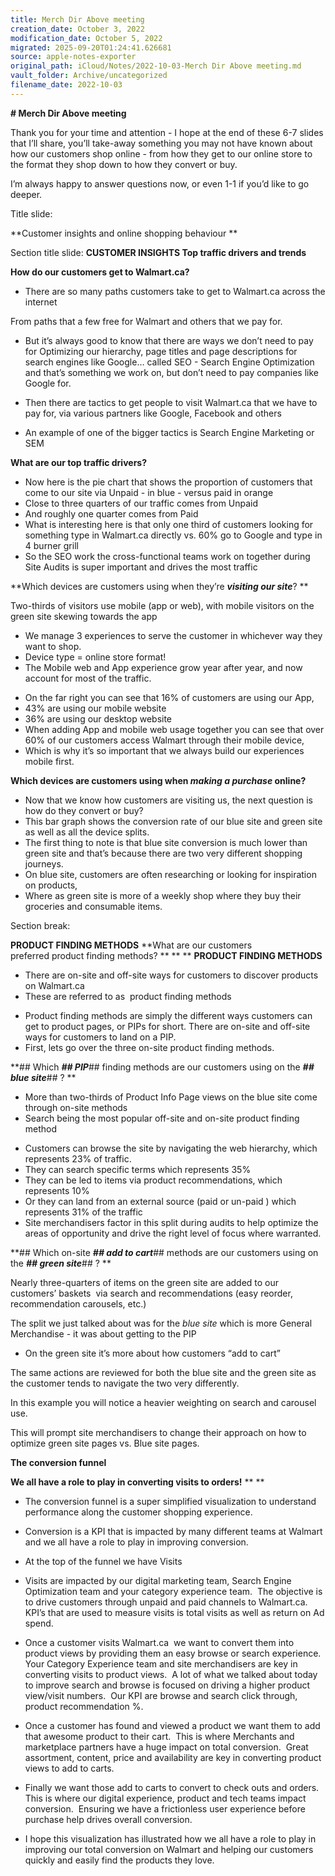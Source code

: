 ```yaml
---
title: Merch Dir Above meeting
creation_date: October 3, 2022
modification_date: October 5, 2022
migrated: 2025-09-20T01:24:41.626681
source: apple-notes-exporter
original_path: iCloud/Notes/2022-10-03-Merch Dir Above meeting.md
vault_folder: Archive/uncategorized
filename_date: 2022-10-03
---
```



**# Merch Dir Above meeting**

Thank you for your time and attention - I hope at the end of these 6-7 slides that I’ll share, you’ll take-away something you may not have known about how our customers shop online - from how they get to our online store to the format they shop down to how they convert or buy. 

I’m always happy to answer questions now, or even 1-1 if you’d like to go deeper.

Title slide:

**Customer insights and online shopping behaviour **

Section title slide:
**CUSTOMER INSIGHTS ​Top traffic drivers and trends**

**How do our customers get to Walmart.ca?**

- There are so many paths customers take to get to Walmart.ca across the internet 

From paths that a few free for Walmart and others that we pay for.

- But it’s always good to know that there are ways we don’t need to pay for Optimizing our hierarchy, page titles and page descriptions for search engines like Google… called SEO - Search Engine Optimization and that’s something we work on, but don’t need to pay companies like Google for.

- Then there are tactics to get people to visit Walmart.ca that we have to pay for, via various partners like Google, Facebook and others
- An example of one of the bigger tactics is Search Engine Marketing or SEM

**What are our top traffic drivers?**

- Now here is the pie chart that shows the proportion of customers that come to our site via Unpaid - in blue - versus paid in orange
- Close to three quarters of our traffic comes from Unpaid 
- And roughly one quarter comes from Paid
- What is interesting here is that only one third of customers looking for something type in Walmart.ca directly vs. 60% go to Google and type in 4 burner grill
- So the SEO work the cross-functional teams work on together during Site Audits is super important and drives the most traffic

**Which devices are customers using when they’re ****_visiting our site_****? **

Two-thirds of visitors use mobile (app or web), with mobile visitors on the green site skewing towards the app

* We manage 3 experiences to serve the customer in whichever way they want to shop. 
* Device type = online store format! 
* The Mobile web and App experience grow year after year, and now account for most of the traffic. 

- On the far right you can see that 16% of customers are using our App, 
- 43% are using our mobile website
- 36% are using our desktop website
- When adding App and mobile web usage together you can see that over 60% of our customers access Walmart through their mobile device, 
- Which is why it’s so important that we always build our experiences mobile first. 

**Which devices are customers using when ****_making a purchase_**** online?**

- Now that we know how customers are visiting us, the next question is how do they convert or buy? 
- This bar graph shows the conversion rate of our blue site and green site as well as all the device splits. 
- The first thing to note is that blue site conversion is much lower than green site and that’s because there are two very different shopping journeys. 
- On blue site, customers are often researching or looking for inspiration on products, 
- Where as green site is more of a weekly shop where they buy their groceries and consumable items. 

Section break:

**PRODUCT FINDING METHODS​**
**What are our customers preferred product finding methods? **
**
**
**PRODUCT FINDING METHODS**
* There are on-site and off-site ​ways for customers to discover products on Walmart.ca 
* These are referred to as  product finding methods 

- Product finding methods are simply the different ways customers can get to product pages, or PIPs for short. There are on-site and off-site ways for customers to land on a PIP. 
- First, lets go over the three on-site product finding methods. 

**## Which ****_## PIP_****##  finding methods are our customers using on the ****_## blue site_****## ? **
- More than two-thirds of Product Info Page views on the blue site come through on-site methods
- Search being the most popular off-site and on-site product finding method

* Customers can browse the site by navigating the web hierarchy, which represents 23% of traffic. 
* They can search specific terms which represents 35% 
* They can be led to items via product recommendations, which represents 10%  
* Or they can land from an external source (paid or un-paid ) which represents 31% of the traffic 
* Site merchandisers factor in this split during audits to help optimize the areas of opportunity and drive the right level of focus where warranted.  

**## Which on-site ****_## add to cart_****##  methods are our customers using on the ****_## green site_****## ? **

Nearly three-quarters of items on the green site are added to our customers’ baskets ​ via search and recommendations (easy reorder, recommendation carousels, etc.)

The split we just talked about was for the _blue site_ which is more General Merchandise - it was about getting to the PIP
- On the green site it’s more about how customers “add to cart”

The same actions are reviewed for both the blue site and the green site as the customer tends to navigate the two very differently. 

In this example you will notice a heavier weighting on search and carousel use. 

This will prompt site merchandisers to change their approach on how to optimize green site pages vs. Blue site pages. 

**The conversion funnel**

**We all have a role to play in converting visits to orders!**
**
**
- The conversion funnel is a super simplified visualization to understand performance along the customer shopping experience.  
- Conversion is a KPI that is impacted by many different teams at Walmart and we all have a role to play in improving conversion. 
- At the top of the funnel we have Visits 
- Visits are impacted by our digital marketing team, Search Engine Optimization team and your category experience team.  The objective is to drive customers through unpaid and paid channels to Walmart.ca.  KPI’s that are used to measure visits is total visits as well as return on Ad spend. 
- Once a customer visits Walmart.ca  we want to convert them into product views by providing them an easy browse or search experience.  Your Category Experience team and site merchandisers are key in converting visits to product views.  A lot of what we talked about today to improve search and browse is focused on driving a higher product view/visit numbers.  Our KPI are browse and search click through, product recommendation %. 
- Once a customer has found and viewed a product we want them to add that awesome product to their cart.  This is where Merchants and marketplace partners have a huge impact on total conversion.  Great assortment, content, price and availability are key in converting product views to add to carts. 
- Finally we want those add to carts to convert to check outs and orders.  This is where our digital experience, product and tech teams impact conversion.  Ensuring we have a frictionless user experience before purchase help drives overall conversion. 

- I hope this visualization has illustrated how we all have a role to play in improving our total conversion on Walmart and helping our customers quickly and easily find the products they love. 

